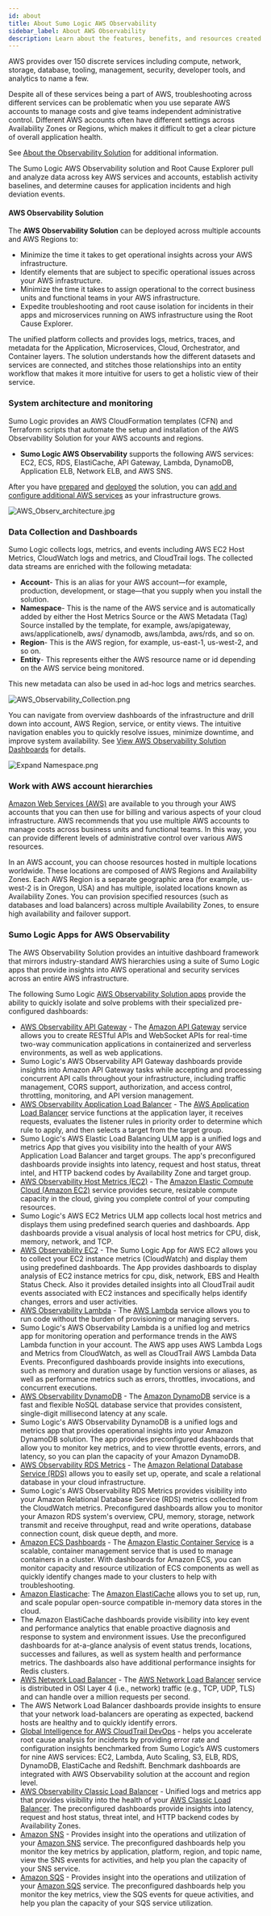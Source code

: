 ```yaml
---
id: about
title: About Sumo Logic AWS Observability
sidebar_label: About AWS Observability
description: Learn about the features, benefits, and resources created by the AWS Observability solution.
---
```


AWS provides over 150 discrete services including compute, network, storage, database, tooling, management, security, developer tools, and analytics to name a few.

Despite all of these services being a part of AWS, troubleshooting across different services can be problematic when you use separate AWS accounts to manage costs and give teams independent administrative control. Different AWS accounts often have different settings across Availability Zones or Regions, which makes it difficult to get a clear picture of overall application health.

See [About the Observability Solution](/docs/observability/about) for additional information.

The Sumo Logic AWS Observability solution and Root Cause Explorer pull and analyze data across key AWS services and accounts, establish activity baselines, and determine causes for application incidents and high deviation events.


#### AWS Observability Solution  

The **AWS Observability Solution** can be deployed across multiple accounts and AWS Regions to:

* Minimize the time it takes to get operational insights across your AWS infrastructure.
* Identify elements that are subject to specific operational issues across your AWS infrastructure.
* Minimize the time it takes to assign operational to the correct business units and functional teams in your AWS infrastructure.
* Expedite troubleshooting and root cause isolation for incidents in their apps and microservices running on AWS infrastructure using the Root Cause Explorer.

The unified platform collects and provides logs, metrics, traces, and metadata for the Application, Microservices, Cloud, Orchestrator, and Container layers. The solution understands how the different datasets and services are connected, and stitches those relationships into an entity workflow that makes it more intuitive for users to get a holistic view of their service.


### System architecture and monitoring

Sumo Logic provides an AWS CloudFormation templates (CFN) and Terraform scripts that automate the setup and installation of the AWS Observability Solution for your AWS accounts and regions.

* **Sumo Logic AWS Observability** supports the following AWS services: EC2, ECS, RDS, ElastiCache, API Gateway, Lambda, DynamoDB, Application ELB, Network ELB, and AWS SNS.

After you have [prepared](/docs/observability/aws/deploy-use-aws-observability/before-you-deploy) and [deployed](/docs/observability/aws/deploy-use-aws-observability) the solution, you can [add and configure additional AWS services](/docs/observability/aws/other-configurations-tools#Add_a_New_AWS_Service_to_the_AWS_Observability_Explore_Hierarchy) as your infrastructure grows.

![AWS_Observ_architecture.jpg](/img/observability/AWS_Observ_architecture.jpeg)


### Data Collection and Dashboards

Sumo Logic collects logs, metrics, and events including AWS EC2 Host Metrics, CloudWatch logs and metrics, and CloudTrail logs. The collected data streams are enriched with the following metadata:

* **Account**- This is an alias for your AWS account—for example, production, development, or stage—that you supply when you install the solution.
* **Namespace**- This is the name of the AWS service and is automatically added by either the Host Metrics Source or the AWS Metadata (Tag) Source installed by the template, for example, aws/apigateway, aws/applicationelb, aws/ dynamodb, aws/lambda, aws/rds, and so on.
* **Region**- This is the AWS region, for example, us-east-1, us-west-2, and so on.
* **Entity**- This represents either the AWS resource name or id depending on the AWS service being monitored.

This new metadata can also be used in ad-hoc logs and metrics searches.

![AWS_Observability_Collection.png](/img/observability/AWS_Observability_Collection.png)

You can navigate from overview dashboards of the infrastructure and drill down into account, AWS Region, service, or entity views. The intuitive navigation enables you to quickly resolve issues, minimize downtime, and improve system availability. See [View AWS Observability Solution Dashboards](/docs/observability/aws/deploy-use-aws-observability/view-dashboards) for details.


![Expand Namespace.png](/img/observability/Expand_Namespace.png)


### Work with AWS account hierarchies

[Amazon Web Services (AWS)](https://aws.amazon.com/) are available to you through your AWS accounts that you can then use for billing and various aspects of your cloud infrastructure. AWS recommends that you use multiple AWS accounts to manage costs across business units and functional teams. In this way, you can provide different levels of administrative control over various AWS resources.

In an AWS account, you can choose resources hosted in multiple locations worldwide. These locations are composed of AWS Regions and Availability Zones. Each AWS Region is a separate geographic area (for example, us-west-2 is in Oregon, USA) and has multiple, isolated locations known as Availability Zones. You can provision specified resources (such as databases and load balancers) across multiple Availability Zones, to ensure high availability and failover support.


### Sumo Logic Apps for AWS Observability

The AWS Observability Solution provides an intuitive dashboard framework that mirrors industry-standard AWS hierarchies using a suite of Sumo Logic apps that provide insights into AWS operational and security services across an entire AWS infrastructure.

The following Sumo Logic [AWS Observability Solution apps](/docs/observability/aws/integrations) provide the ability to quickly isolate and solve problems with their specialized pre-configured dashboards:

* [AWS Observability API Gateway](/docs/observability/aws/integrations/aws-api-gateway) - The [Amazon API Gateway](https://aws.amazon.com/api-gateway/) service allows you to create RESTful APIs and WebSocket APIs for real-time two-way communication applications in containerized and serverless environments, as well as web applications.
* Sumo Logic's AWS Observability API Gateway dashboards provide insights into Amazon API Gateway tasks while accepting and processing concurrent API calls throughout your infrastructure, including traffic management, CORS support, authorization, and access control, throttling, monitoring, and API version management.
* [AWS Observability Application Load Balancer](/docs/observability/aws/integrations/aws-application-load-balancer) - The [AWS Application Load Balancer](https://aws.amazon.com/elasticloadbalancing/) service functions at the application layer, it receives requests, evaluates the listener rules in priority order to determine which rule to apply, and then selects a target from the target group.
* Sumo Logic's AWS Elastic Load Balancing ULM app is a unified logs and metrics App that gives you visibility into the health of your AWS Application Load Balancer and target groups. The app's preconfigured dashboards provide insights into latency, request and host status, threat intel, and HTTP backend codes by Availability Zone and target group.
* [AWS Observability Host Metrics (EC2)](/docs/observability/aws/integrations/aws-ec2-metrics) - The [Amazon Elastic Compute Cloud (Amazon EC2)](https://aws.amazon.com/ec2/) service provides secure, resizable compute capacity in the cloud, giving you complete control of your computing resources.
* Sumo Logic's AWS EC2 Metrics ULM app collects local host metrics and displays them using predefined search queries and dashboards. App dashboards provide a visual analysis of local host metrics for CPU, disk, memory, network, and TCP.
* [AWS Observability EC2](/docs/observability/aws/integrations/aws-ec2-metrics) - The Sumo Logic App for AWS EC2 allows you to collect your EC2 instance metrics (CloudWatch) and display them using predefined dashboards. The App provides dashboards to display analysis of EC2 instance metrics for cpu, disk, network, EBS and Health Status Check. Also it provides detailed insights into all CloudTrail audit events associated with EC2 instances and specifically helps identify changes, errors and user activities.
* [AWS Observability Lambda](/docs/integrations/amazon-aws/lambda) - The [AWS Lambda](https://aws.amazon.com/lambda/) service allows you to run code without the burden of provisioning or managing servers.
* Sumo Logic's AWS Observability Lambda is a unified log and metrics app for monitoring operation and performance trends in the AWS Lambda function in your account. The AWS app uses AWS Lambda Logs and Metrics from CloudWatch, as well as CloudTrail AWS Lambda Data Events. Preconfigured dashboards provide insights into executions, such as memory and duration usage by function versions or aliases, as well as performance metrics such as errors, throttles, invocations, and concurrent executions.
* [AWS Observability DynamoDB](/docs/observability/aws/integrations/aws-dynamodb) - The [Amazon DynamoDB](https://aws.amazon.com/dynamodb/) service is a fast and flexible NoSQL database service that provides consistent, single-digit millisecond latency at any scale.
* Sumo Logic's AWS Observability DynamoDB is a unified logs and metrics app that provides operational insights into your Amazon DynamoDB solution. The app provides preconfigured dashboards that allow you to monitor key metrics, and to view throttle events, errors, and latency, so you can plan the capacity of your Amazon DynamoDB.
* [AWS Observability RDS Metrics](/docs/observability/aws/integrations/aws-rds-metrics) - The [Amazon Relational Database Service (RDS)](https://aws.amazon.com/rds/) allows you to easily set up, operate, and scale a relational database in your cloud infrastructure.
* Sumo Logic's AWS Observability RDS Metrics provides visibility into your Amazon Relational Database Service (RDS) metrics collected from the CloudWatch metrics. Preconfigured dashboards allow you to monitor your Amazon RDS system's overview, CPU, memory, storage, network transmit and receive throughput, read and write operations, database connection count, disk queue depth, and more.
* [Amazon ECS Dashboards](/docs/observability/aws/integrations/amazon-ecs) - The [Amazon Elastic Container Service](https://aws.amazon.com/ecs/?whats-new-cards.sort-by=item.additionalFields.postDateTime&whats-new-cards.sort-order=desc&ecs-blogs.sort-by=item.additionalFields.createdDate&ecs-blogs.sort-order=desc) is a scalable, container management service that is used to manage containers in a cluster. With dashboards for Amazon ECS, you can monitor capacity and resource utilization of ECS components as well as quickly identify changes made to your clusters to help with troubleshooting.
* [Amazon Elasticache](/docs/observability/aws/integrations/amazon-elasticache): The [Amazon ElastiCache](https://aws.amazon.com/elasticache/) allows you to set up, run, and scale popular open-source compatible in-memory data stores in the cloud.
* The Amazon ElastiCache dashboards provide visibility into key event and performance analytics that enable proactive diagnosis and response to system and environment issues. Use the preconfigured dashboards for at-a-glance analysis of event status trends, locations, successes and failures, as well as system health and performance metrics. The dashboards also have additional performance insights for Redis clusters.
* [AWS Network Load Balancer](/docs/observability/aws/integrations/aws-network-load-balancer) - The [AWS Network Load Balancer](https://aws.amazon.com/elasticloadbalancing/network-load-balancer/) service is distributed in OSI Layer 4 (i.e., network) traffic (e.g., TCP, UDP, TLS) and can handle over a million requests per second.
* The AWS Network Load Balancer dashboards provide insights to ensure that your network load-balancers are operating as expected, backend hosts are healthy and to quickly identify errors.
* [Global Intelligence for AWS CloudTrail DevOps](/docs/integrations/amazon-aws/global-intelligence-cloudtrail-devops) - helps you accelerate root cause analysis for incidents by providing error rate and configuration insights benchmarked from Sumo Logic’s AWS customers for nine AWS services: EC2, Lambda, Auto Scaling, S3, ELB, RDS, DynamoDB, ElastiCache and Redshift. Benchmark dashboards are integrated with AWS Observability solution at the account and region level.
* [AWS Observability Classic Load Balancer](/docs/observability/aws/integrations/aws-classic-load-balancer) - Unified logs and metrics app that provides visibility into the health of your [AWS Classic Load Balancer](https://aws.amazon.com/elasticloadbalancing/classic-load-balancer/). The preconfigured dashboards provide insights into latency, request and host status, threat intel, and HTTP backend codes by Availability Zones.
* [Amazon SNS](/docs/observability/aws/integrations/amazon-sns) - Provides insight into the operations and utilization of your [Amazon SNS](https://aws.amazon.com/sns) service. The preconfigured dashboards help you monitor the key metrics by application, platform, region, and topic name, view the SNS events for activities, and help you plan the capacity of your SNS service.
* [Amazon SQS](/docs/observability/aws/integrations/amazon-sqs) - Provides insight into the operations and utilization of your [Amazon SQS](https://aws.amazon.com/sqs) service. The preconfigured dashboards help you monitor the key metrics, view the SQS events for queue activities, and help you plan the capacity of your SQS service utilization.
